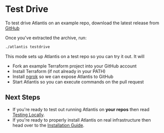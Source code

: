 # Test Drive
To test drive Atlantis on an example repo, download the latest release from
[GitHub](https://github.com/runatlantis/atlantis/releases)

Once you've extracted the archive, run:
```bash
./atlantis testdrive
```

This mode sets up Atlantis on a test repo so you can try it out. It will
- Fork an example Terraform project into your GitHub account
- Install Terraform (if not already in your PATH)
- Install [ngrok](https://ngrok.com/) so we can expose Atlantis to GitHub
- Start Atlantis so you can execute commands on the pull request

## Next Steps
* If you're ready to test out running Atlantis on **your repos** then read [Testing Locally](testing-locally.md).
* If you're ready to properly install Atlantis on real infrastructure then head over to the [Installation Guide](../docs/installation-guide.md).
